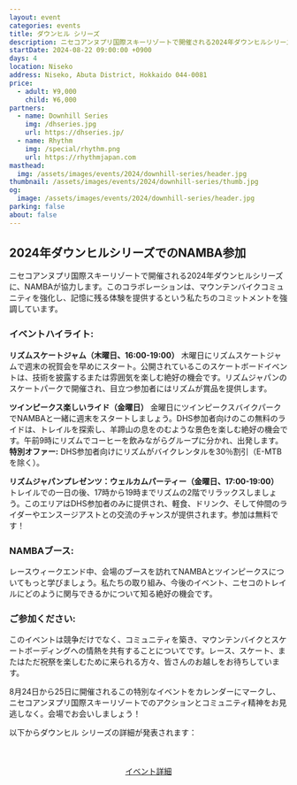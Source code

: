 ```yaml
---
layout: event
categories: events
title: ダウンヒル シリーズ
description: ニセコアンヌプリ国際スキーリゾートで開催される2024年ダウンヒルシリーズに、NAMBAが協力します。このコラボレーションは、マウンテンバイクコミュニティを強化し、記憶に残る体験を提供するという私たちのコミットメントを強調しています。
startDate: 2024-08-22 09:00:00 +0900
days: 4
location: Niseko
address: Niseko, Abuta District, Hokkaido 044-0081
price:
  - adult: ¥9,000
    child: ¥6,000
partners:
  - name: Downhill Series
    img: /dhseries.jpg
    url: https://dhseries.jp/
  - name: Rhythm
    img: /special/rhythm.png
    url: https://rhythmjapan.com
masthead:
  img: /assets/images/events/2024/downhill-series/header.jpg
thumbnail: /assets/images/events/2024/downhill-series/thumb.jpg
og:
  image: /assets/images/events/2024/downhill-series/header.jpg
parking: false
about: false
---
```

## <span class="ja"> 2024年ダウンヒルシリーズでの<wbr>NAMBA参加</span>

<span class="ja">ニセコアンヌプリ国際スキーリゾートで<wbr>開催される<wbr>2024年ダウンヒルシリーズに、<wbr>NAMBAが<wbr>協力します。<wbr>この<wbr>コラボレーションは、<wbr>マウンテンバイクコミュニティを<wbr>強化し、<wbr>記憶に<wbr>残る<wbr>体験を<wbr>提供すると<wbr>いう<wbr>私たちの<wbr>コミットメントを<wbr>強調しています。</span>

### イベントハイライト:

**<span class="ja">リズムスケートジャム<wbr>（木曜日、<wbr>16:00-19:00）</span>**
<span class="ja">木曜日に<wbr>リズムスケートジャムで<wbr>週末の<wbr>祝賀会を<wbr>早めに<wbr>スタート。<wbr>公開されている<wbr>この<wbr>スケートボードイベントは、<wbr>技術を<wbr>披露する<wbr>または<wbr>雰囲気を<wbr>楽しむ<wbr>絶好の<wbr>機会です。<wbr>リズムジャパンの<wbr>スケートパークで<wbr>開催され、<wbr>目立つ参加者には<wbr>リズムが<wbr>賞品を<wbr>提供します。</span>

**<span class="ja">ツインピークス楽しい<wbr>ライド<wbr>（金曜日）</span>**
<span class="ja">金曜日に<wbr>ツインピークスバイクパークで<wbr>NAMBAと<wbr>一緒に<wbr>週末を<wbr>スタートしましょう。<wbr>DHS参加者向けの<wbr>この<wbr>無料の<wbr>ライドは、<wbr>トレイルを<wbr>探索し、<wbr>羊蹄山の<wbr>息を<wbr>のむような<wbr>景色を<wbr>楽しむ<wbr>絶好の<wbr>機会です。<wbr>午前9時に<wbr>リズムで<wbr>コーヒーを<wbr>飲みながらグループに<wbr>分かれ、<wbr>出発します。<wbr>
**特別オファー:** DHS参加者向けに<wbr>リズムが<wbr>バイクレンタルを<wbr>30％割引<wbr>（E-MTBを<wbr>除く）。</span>

**<span class="ja">リズムジャパン<wbr>プレゼンツ：ウェルカムパーティー<wbr>（金曜日、<wbr>17:00-19:00）</sapn>**
<span class="ja">トレイルでの<wbr>一日の<wbr>後、<wbr>17時から<wbr>19時まで<wbr>リズムの<wbr>2階で<wbr>リラックスしましょう。<wbr>この<wbr>エリアは<wbr>DHS参加者のみに<wbr>提供され、<wbr>軽食、<wbr>ドリンク、<wbr>そして<wbr>仲間の<wbr>ライダーや<wbr>エンスージアストとの<wbr>交流の<wbr>チャンスが<wbr>提供されます。<wbr>参加は<wbr>無料です！</span>

### NAMBAブース:
<span class="ja">レースウィークエンド中、<wbr>会場の<wbr>ブースを<wbr>訪れて<wbr>NAMBAと<wbr>ツインピークスに<wbr>ついてもっと<wbr>学びましょう。<wbr>私たちの<wbr>取り組み、<wbr>今後の<wbr>イベント、<wbr>ニセコの<wbr>トレイルに<wbr>どのように<wbr>関与できるかに<wbr>ついて<wbr>知る<wbr>絶好の<wbr>機会です。</span>

### ご参加ください<wbr>:
<span class="ja">この<wbr>イベントは<wbr>競争だけでなく、<wbr>コミュニティを<wbr>築き、<wbr>マウンテンバイクと<wbr>スケートボーディングへの<wbr>情熱を<wbr>共有する<wbr>ことに<wbr>ついてです。<wbr>レース、<wbr>スケート、<wbr>または<wbr>ただ<wbr>祝祭を<wbr>楽しむ<wbr>ために<wbr>来られる<wbr>方々、<wbr>皆さんの<wbr>お越しを<wbr>お待ちしています。</span>

<span class="ja">8月24日から<wbr>25日に<wbr>開催される<wbr>この<wbr>特別な<wbr>イベントを<wbr>カレンダーに<wbr>マークし、<wbr>ニセコアンヌプリ国際スキーリゾートでの<wbr>アクションと<wbr>コミュニティ精神を<wbr>お見逃しなく。<wbr>会場で<wbr>お会いしましょう！</span>

<span class="ja">以下から<wbr>ダウンヒル シリーズの<wbr>詳細が<wbr>発表されます<wbr>：</span>

<div style="text-align:center; margin:50px 0;">
  <a class="btn btn-primary" href="ttps://dhseries.jp/2024-4-nisekoannupuri/" target="_blank">イベント詳細</a>
</div>
